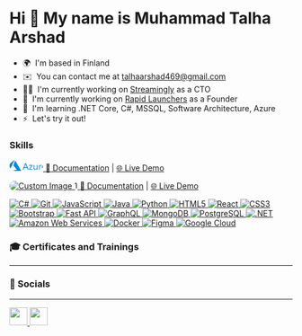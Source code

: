 Hi 🚴 My name is Muhammad Talha Arshad
======================================

* 🌍  I'm based in Finland
* ✉️  You can contact me at [talhaarshad469@gmail.com](mailto:talhaarshad469@gmail.com)
* 👨‍💻  I'm currently working on [Streamingly](http://streamingly.net/) as a CTO
* 🚀  I'm currently working on [Rapid Launchers](http://rapidlaunchers.com/) as a Founder
* 🧠  I'm learning .NET Core, C#, MSSQL, Software Architecture, Azure
* ⚡  Let's try it out!

### Skills
  <p>
    <a href="https://github.com/talha469" target="_blank" rel="noreferrer">
      <img src="https://github.com/talha469/talha469/blob/main/images.png?raw=true" alt="Custom Image 1" style="width: 60px; height: 20px; border-radius: 12px; object-fit: cover;" />
    </a>
    <a href="https://github.com/talha469/Documentation/tree/main/Azure" target="_blank" rel="noreferrer"> 📑 Documentation</a> | 
    <a href="https://github.com/talha469/Documentation/blob/main/Common/comingSoon.md" target="_blank" rel="noreferrer"> 🌐 Live Demo</a>

  </p>

  
<p>
  <a href="https://github.com/your-repository" target="_blank" rel="noreferrer">
    <img src="https://miro.medium.com/v2/resize:fit:1400/1*y-8NaBH83BMBjuzDj40SVw.jpeg" alt="Custom Image 1" style="width: 60px; height: 20px; border-radius: 12px; object-fit: cover;" />
  </a>
  <a href="https://github.com/your-repository/documentation-link" target="_blank" rel="noreferrer"> 📑 Documentation</a> | 
  <a href="https://github.com/your-repository/demo-link" target="_blank" rel="noreferrer"> 🌐 Live Demo</a>
</p>
<a href="https://docs.microsoft.com/en-us/dotnet/csharp/" target="_blank" rel="noreferrer">
  <img src="https://raw.githubusercontent.com/danielcranney/readme-generator/main/public/icons/skills/csharp-colored.svg" width="36" height="36" alt="C#" />
</a>     
<a href="https://git-scm.com/" target="_blank" rel="noreferrer">
  <img src="https://raw.githubusercontent.com/danielcranney/readme-generator/main/public/icons/skills/git-colored.svg" width="36" height="36" alt="Git" />
</a>
<a href="https://developer.mozilla.org/en-US/docs/Web/JavaScript" target="_blank" rel="noreferrer">
  <img src="https://raw.githubusercontent.com/danielcranney/readme-generator/main/public/icons/skills/javascript-colored.svg" width="36" height="36" alt="JavaScript" />
</a>
<a href="https://www.oracle.com/java/" target="_blank" rel="noreferrer">
  <img src="https://raw.githubusercontent.com/danielcranney/readme-generator/main/public/icons/skills/java-colored.svg" width="36" height="36" alt="Java" />
</a>
<a href="https://www.python.org/" target="_blank" rel="noreferrer">
  <img src="https://raw.githubusercontent.com/danielcranney/readme-generator/main/public/icons/skills/python-colored.svg" width="36" height="36" alt="Python" />
</a>
<a href="https://developer.mozilla.org/en-US/docs/Glossary/HTML5" target="_blank" rel="noreferrer">
  <img src="https://raw.githubusercontent.com/danielcranney/readme-generator/main/public/icons/skills/html5-colored.svg" width="36" height="36" alt="HTML5" />
</a>
<a href="https://reactjs.org/" target="_blank" rel="noreferrer">
  <img src="https://raw.githubusercontent.com/danielcranney/readme-generator/main/public/icons/skills/react-colored.svg" width="36" height="36" alt="React" />
</a>
<a href="https://www.w3.org/TR/CSS/#css" target="_blank" rel="noreferrer">
  <img src="https://raw.githubusercontent.com/danielcranney/readme-generator/main/public/icons/skills/css3-colored.svg" width="36" height="36" alt="CSS3" />
</a>
<a href="https://jquery.com/" target="_blank" rel="noreferrer">
  <img src="https://raw.githubusercontent.com/danielcranney/readme-generator/main/public/icons/skills/bootstrap-colored.svg" width="36" height="36" alt="Bootstrap" />
</a>
<a href="https://fastapi.tiangolo.com/" target="_blank" rel="noreferrer">
  <img src="https://raw.githubusercontent.com/danielcranney/readme-generator/main/public/icons/skills/fastapi-colored.svg" width="36" height="36" alt="Fast API" />
</a>
<a href="https://graphql.org/" target="_blank" rel="noreferrer">
  <img src="https://raw.githubusercontent.com/danielcranney/readme-generator/main/public/icons/skills/graphql-colored.svg" width="36" height="36" alt="GraphQL" />
</a>
<a href="https://www.mongodb.com/" target="_blank" rel="noreferrer">
  <img src="https://raw.githubusercontent.com/danielcranney/readme-generator/main/public/icons/skills/mongodb-colored.svg" width="36" height="36" alt="MongoDB" />
</a>
<a href="https://www.postgresql.org/" target="_blank" rel="noreferrer">
  <img src="https://raw.githubusercontent.com/danielcranney/readme-generator/main/public/icons/skills/postgresql-colored.svg" width="36" height="36" alt="PostgreSQL" />
</a>
<a href="https://firebase.google.com/" target="_blank" rel="noreferrer">
  <img src="https://raw.githubusercontent.com/danielcranney/readme-generator/main/public/icons/skills/dot-net-colored.svg" width="36" height="36" alt=".NET" />
</a>
<a href="https://aws.amazon.com" target="_blank" rel="noreferrer">
  <img src="https://raw.githubusercontent.com/danielcranney/readme-generator/main/public/icons/skills/aws-colored.svg" width="36" height="36" alt="Amazon Web Services" />
</a>
<a href="https://www.docker.com/" target="_blank" rel="noreferrer">
  <img src="https://raw.githubusercontent.com/danielcranney/readme-generator/main/public/icons/skills/docker-colored.svg" width="36" height="36" alt="Docker" />
</a>
<a href="https://www.raspberrypi.org/" target="_blank" rel="noreferrer">
  <img src="https://raw.githubusercontent.com/danielcranney/readme-generator/main/public/icons/skills/figma-colored.svg" width="36" height="36" alt="Figma" />
</a>
<a href="https://cloud.google.com/" target="_blank" rel="noreferrer">
  <img src="https://raw.githubusercontent.com/danielcranney/readme-generator/main/public/icons/skills/googlecloud-colored.svg" width="36" height="36" alt="Google Cloud" />
</a>
</p>

### 🎓 Certificates and Trainings
---



### 🤝 Socials
---

<p align="left"> <a href="https://www.linkedin.com/in/muhammad-talha-arshad-973b7a165/" target="_blank" rel="noreferrer"> <picture> <source media="(prefers-color-scheme: dark)" srcset="https://raw.githubusercontent.com/danielcranney/readme-generator/main/public/icons/socials/linkedin-dark.svg" /> <source media="(prefers-color-scheme: light)" srcset="https://raw.githubusercontent.com/danielcranney/readme-generator/main/public/icons/socials/linkedin.svg" /> <img src="https://raw.githubusercontent.com/danielcranney/readme-generator/main/public/icons/socials/linkedin.svg" width="32" height="32" /> </picture> </a> <a href="http://www.medium.com/@talhaarshad469" target="_blank" rel="noreferrer"> <picture> <source media="(prefers-color-scheme: dark)" srcset="https://raw.githubusercontent.com/danielcranney/readme-generator/main/public/icons/socials/medium-dark.svg" /> <source media="(prefers-color-scheme: light)" srcset="https://raw.githubusercontent.com/danielcranney/readme-generator/main/public/icons/socials/medium.svg" /> <img src="https://raw.githubusercontent.com/danielcranney/readme-generator/main/public/icons/socials/medium.svg" width="32" height="32" /> </picture> </a></p>
